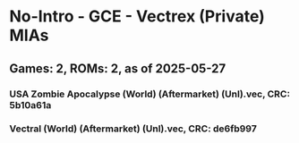 # No-Intro - GCE - Vectrex (Private) MIAs
## Games: 2, ROMs: 2, as of 2025-05-27

### USA Zombie Apocalypse (World) (Aftermarket) (Unl).vec, CRC: 5b10a61a
### Vectral (World) (Aftermarket) (Unl).vec, CRC: de6fb997
